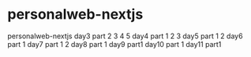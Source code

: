 # personalweb-nextjs
personalweb-nextjs
day3 part 2 3 4 5
day4 part 1 2 3
day5 part 1 2
day6 part 1
day7 part 1 2
day8 part 1
day9 part1
day10 part 1
day11 part1
